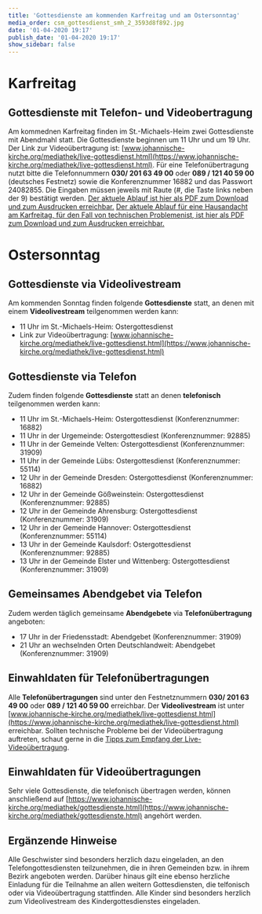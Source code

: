 ```yaml
---
title: 'Gottesdienste am kommenden Karfreitag und am Ostersonntag'
media_order: csm_gottesdienst_smh_2_3593d8f892.jpg
date: '01-04-2020 19:17'
publish_date: '01-04-2020 19:17'
show_sidebar: false
---
```


# Karfreitag
## Gottesdienste mit Telefon- und Videobertragung
Am kommednen Karfreitag finden im St.-Michaels-Heim zwei Gottesdienste mit Abendmahl statt. Die Gottesdienste beginnen um 11 Uhr und um 19 Uhr. Der Link zur Videoübertragung ist: [www.johannische-kirche.org/mediathek/live-gottesdienst.html](https://www.johannische-kirche.org/mediathek/live-gottesdienst.html). Für eine Telefonübertragung nutzt bitte die Telefonnummern **030/ 201 63 49 00** oder **089 / 121 40 59 00** (deutsches Festnetz) sowie die Konferenznummer 16882 und das Passwort 24082855. Die Eingaben müssen jeweils mit Raute (#, die Taste links neben der 9) bestätigt werden.
[Der aktuele Ablauf ist hier als PDF zum Download und zum Ausdrucken erreichbar.](https://cloud.johannische-kirche.org/index.php/s/yELHsXe2cwdZsid)
[Der aktuele Ablauf für eine Hausandacht am Karfreitag, für den Fall von technischen Problemenist, ist hier als PDF zum Download und zum Ausdrucken erreichbar.](https://cloud.johannische-kirche.org/index.php/s/sGo5HPsLANNMWrQ)
# Ostersonntag
## Gottesdienste via Videolivestream
Am kommenden Sonntag finden folgende **Gottesdienste** statt, an denen mit einem **Videolivestream** teilgenommen werden kann:
* 11 Uhr im St.-Michaels-Heim: Ostergottesdienst
* Link zur Videoübertragung: [www.johannische-kirche.org/mediathek/live-gottesdienst.html](https://www.johannische-kirche.org/mediathek/live-gottesdienst.html)

## Gottesdienste via Telefon
Zudem finden folgende **Gottesdienste** statt an denen **telefonisch** teilgenommen werden kann:
* 11 Uhr im St.-Michaels-Heim: Ostergottesdienst (Konferenznummer: 16882)
* 11 Uhr in der Urgemeinde: Ostergottesdiest (Konferenznummer: 92885)
* 11 Uhr in der Gemeinde Velten: Ostergottesdienst (Konferenznummer: 31909)
* 11 Uhr in der Gemeinde Lübs: Ostergottesdienst (Konferenznummer: 55114)
* 12 Uhr in der Gemeinde Dresden: Ostergottesdienst (Konferenznummer: 16882)
* 12 Uhr in der Gemeinde Gößweinstein: Ostergottesdienst (Konferenznummer: 92885)
* 12 Uhr in der Gemeinde Ahrensburg: Ostergottesdienst (Konferenznummer: 31909)
* 12 Uhr in der Gemeinde Hannover: Ostergottesdienst (Konferenznummer: 55114)
* 13 Uhr in der Gemeinde Kaulsdorf: Ostergottesdienst (Konferenznummer: 92885)
* 13 Uhr in der Gemeinde Elster und Wittenberg: Ostergottesdienst (Konferenznummer: 31909)

## Gemeinsames Abendgebet via Telefon
Zudem werden täglich gemeinsame **Abendgebete** via **Telefonübertragung** angeboten:
* 17 Uhr in der Friedensstadt: Abendgebet (Konferenznummer: 31909)
* 21 Uhr an wechselnden Orten Deutschlandweit: Abendgebet (Konferenznummer: 31909)

## Einwahldaten für Telefonübertragungen
Alle **Telefonübertragungen** sind unter den Festnetznummern **030/ 201 63 49 00** oder **089 / 121 40 59 00** erreichbar.
Der **Videolivestream** ist unter [www.johannische-kirche.org/mediathek/live-gottesdienst.html](https://www.johannische-kirche.org/mediathek/live-gottesdienst.html) erreichbar.
Sollten technische Probleme bei der Videoübertragung auftreten, schaut gerne in die [Tipps zum Empfang der Live-Videoübertragung](https://cloud.johannische-kirche.org/index.php/s/Smg4kD3tRNBENYp).

## Einwahldaten für Videoübertragungen
Sehr viele Gottesdienste, die telefonisch übertragen werden, können anschließend auf [https://www.johannische-kirche.org/mediathek/gottesdienste.html](https://www.johannische-kirche.org/mediathek/gottesdienste.html) angehört werden.

## Ergänzende Hinweise 
Alle Geschwister sind besonders herzlich dazu eingeladen, an den Telefongottesdiensten teilzunehmen, die in ihren Gemeinden bzw. in ihrem Bezirk angeboten werden. Darüber hinaus gilt eine ebenso herzliche Einladung für die Teilnahme an allen weitern Gottesdiensten, die telfonisch oder via Videoübertragung stattfinden. Alle Kinder sind besonders herzlich zum Videolivestream des Kindergottesdienstes eingeladen.
